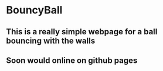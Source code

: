 # BouncyBall
## This is a really simple webpage for a ball bouncing with the walls
## Soon would online on github pages
